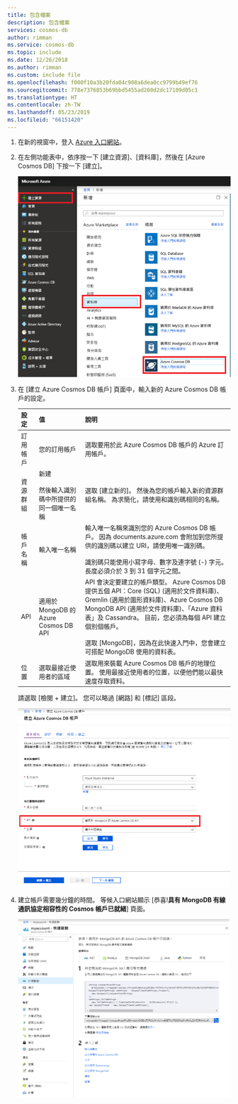 ```yaml
---
title: 包含檔案
description: 包含檔案
services: cosmos-db
author: rimman
ms.service: cosmos-db
ms.topic: include
ms.date: 12/26/2018
ms.author: rimman
ms.custom: include file
ms.openlocfilehash: f000f10a3b20fda04c908a6dea0cc9799b49ef76
ms.sourcegitcommit: 778e7376853b69bbd5455ad260d2dc17109d05c1
ms.translationtype: HT
ms.contentlocale: zh-TW
ms.lasthandoff: 05/23/2019
ms.locfileid: "66151420"
---
```

1. 在新的視窗中，登入 [Azure 入口網站](https://portal.azure.com/)。
2. 在左側功能表中，依序按一下 [建立資源]、[資料庫]，然後在 [Azure Cosmos DB] 下按一下 [建立]。
   
   ![Azure 入口網站的螢幕擷取畫面，其中反白顯示 [其他服務] 和 Azure Cosmos DB](./media/cosmos-db-create-dbaccount-mongodb/create-nosql-db-databases-json-tutorial-1.png)

3. 在 [建立 Azure Cosmos DB 帳戶] 頁面中，輸入新的 Azure Cosmos DB 帳戶的設定。 
 
    設定|值|說明
    ---|---|---
    訂用帳戶|您的訂用帳戶|選取要用於此 Azure Cosmos DB 帳戶的 Azure 訂用帳戶。 
    資源群組|新建<br><br>然後輸入識別碼中所提供的同一個唯一名稱|選取 [建立新的]。 然後為您的帳戶輸入新的資源群組名稱。 為求簡化，請使用和識別碼相同的名稱。 
    帳戶名稱|輸入唯一名稱|輸入唯一名稱來識別您的 Azure Cosmos DB 帳戶。 因為 documents.azure.com 會附加到您所提供的識別碼以建立 URI，請使用唯一識別碼。<br><br>識別碼只能使用小寫字母、數字及連字號 (-) 字元。 長度必須介於 3 到 31 個字元之間。
    API|適用於 MongoDB 的 Azure Cosmos DB API|API 會決定要建立的帳戶類型。 Azure Cosmos DB 提供五個 API：Core (SQL) (適用於文件資料庫)、Gremlin (適用於圖形資料庫)、Azure Cosmos DB MongoDB API (適用於文件資料庫)、「Azure 資料表」及 Cassandra。 目前，您必須為每個 API 建立個別個帳戶。 <br><br>選取 [MongoDB]，因為在此快速入門中，您會建立可搭配 MongoDB 使用的資料表。|
    位置|選取最接近使用者的區域|選取用來裝載 Azure Cosmos DB 帳戶的地理位置。 使用最接近使用者的位置，以便他們能以最快速度存取資料。

    請選取 [檢閱 + 建立]。 您可以略過 [網路] 和 [標記] 區段。 

    ![Azure Cosmos DB 的新帳戶頁面](./media/cosmos-db-create-dbaccount-mongodb/azure-cosmos-db-create-new-account.png)

4. 建立帳戶需要幾分鐘的時間。 等候入口網站顯示 [恭喜!**具有 MongoDB 有線通訊協定相容性的 Cosmos 帳戶已就緒**] 頁面。

    ![Azure 入口網站的 [通知] 窗格](./media/cosmos-db-create-dbaccount-mongodb/azure-cosmos-db-account-created.png)
